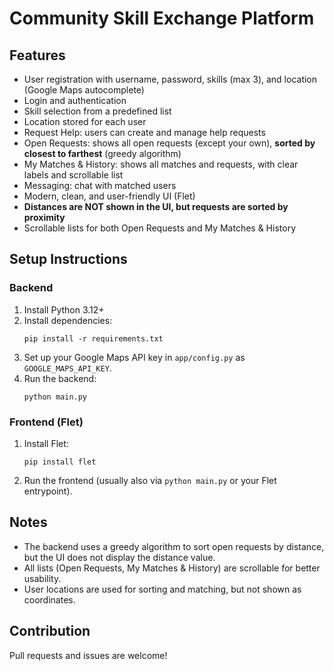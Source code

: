 # Community Skill Exchange Platform

## Features
- User registration with username, password, skills (max 3), and location (Google Maps autocomplete)
- Login and authentication
- Skill selection from a predefined list
- Location stored for each user
- Request Help: users can create and manage help requests
- Open Requests: shows all open requests (except your own), **sorted by closest to farthest** (greedy algorithm)
- My Matches & History: shows all matches and requests, with clear labels and scrollable list
- Messaging: chat with matched users
- Modern, clean, and user-friendly UI (Flet)
- **Distances are NOT shown in the UI, but requests are sorted by proximity**
- Scrollable lists for both Open Requests and My Matches & History

## Setup Instructions

### Backend
1. Install Python 3.12+
2. Install dependencies:
   ```
   pip install -r requirements.txt
   ```
3. Set up your Google Maps API key in `app/config.py` as `GOOGLE_MAPS_API_KEY`.
4. Run the backend:
   ```
   python main.py
   ```

### Frontend (Flet)
1. Install Flet:
   ```
   pip install flet
   ```
2. Run the frontend (usually also via `python main.py` or your Flet entrypoint).

## Notes
- The backend uses a greedy algorithm to sort open requests by distance, but the UI does not display the distance value.
- All lists (Open Requests, My Matches & History) are scrollable for better usability.
- User locations are used for sorting and matching, but not shown as coordinates.

## Contribution
Pull requests and issues are welcome! 